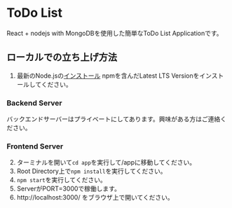 # ToDo List
React + nodejs with MongoDBを使用した簡単なToDo List Applicationです。

## ローカルでの立ち上げ方法
1. 最新のNode.jsの[インストール](https://nodejs.org/en/download/)
npmを含んだLatest LTS Versionをインストールしてください。

### Backend Server
バックエンドサーバーはプライベートにしてあります。興味がある方はご連絡ください。

### Frontend Server
2. ターミナルを開いて```cd app```を実行して/appに移動してください。
3. Root Directory上で```npm install```を実行してください。
4. ```npm start```を実行してください。
5. ServerがPORT=3000で稼働します。
6. http://localhost:3000/ をブラウザ上で開いてください。
